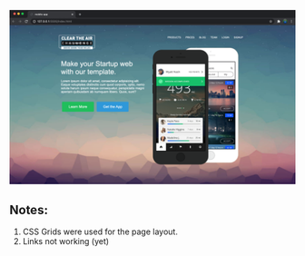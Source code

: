![ScreenShot](./screenshots/screenshot-1.png)

## Notes:

1. CSS Grids were used for the page layout.
2. Links not working (yet)
